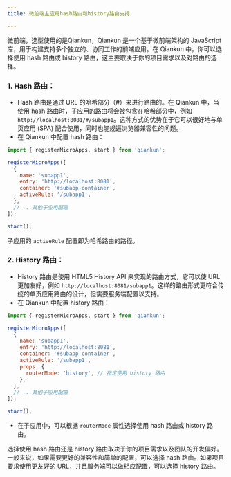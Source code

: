 ```yaml
---
title: 微前端主应用hash路由和history路由支持

---
```


微前端，选型使用的是Qiankun，Qiankun 是一个基于微前端架构的 JavaScript 库，用于构建支持多个独立的、协同工作的前端应用。在 Qiankun 中，你可以选择使用 hash 路由或 history 路由，这主要取决于你的项目需求以及对路由的选择。

### 1. **Hash 路由：**

-   Hash 路由是通过 URL 的哈希部分（#）来进行路由的。在 Qiankun 中，当使用 hash 路由时，子应用的路由将会被包含在哈希部分中，例如 `http://localhost:8081/#/subapp1`。这种方式的优势在于它可以很好地与单页应用 (SPA) 配合使用，同时也能规遍浏览器兼容性的问题。
-   在 Qiankun 中配置 hash 路由：


```js
import { registerMicroApps, start } from 'qiankun';

registerMicroApps([
  {
    name: 'subapp1',
    entry: 'http://localhost:8081',
    container: '#subapp-container',
    activeRule: '/subapp1',
  },
  // ...其他子应用配置
]);

start();

```
子应用的 `activeRule` 配置即为哈希路由的路径。


### 2. **History 路由：**
-   History 路由是使用 HTML5 History API 来实现的路由方式，它可以使 URL 更加友好，例如 `http://localhost:8081/subapp1`。这样的路由形式更符合传统的单页应用路由的设计，但需要服务端配置以支持。
-   在 Qiankun 中配置 history 路由：

```js
import { registerMicroApps, start } from 'qiankun';

registerMicroApps([
  {
    name: 'subapp1',
    entry: 'http://localhost:8081',
    container: '#subapp-container',
    activeRule: '/subapp1',
    props: {
      routerMode: 'history', // 指定使用 history 路由
    },
  },
  // ...其他子应用配置
]);

start();

```
-   在子应用中，可以根据 `routerMode` 属性选择使用 hash 路由或 history 路由。

选择使用 hash 路由还是 history 路由取决于你的项目需求以及团队的开发偏好。一般来说，如果需要更好的兼容性和简单的配置，可以选择 hash 路由。如果项目要求使用更友好的 URL，并且服务端可以做相应配置，可以选择 history 路由。

